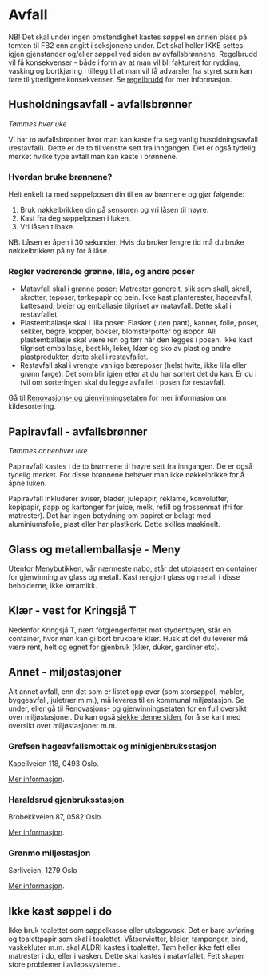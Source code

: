 # Avfall

NB! Det skal under ingen omstendighet kastes søppel en annen plass på tomten til FB2 enn angitt i seksjonene under. Det skal heller IKKE settes igjen gjenstander og/eller søppel ved siden av avfallsbrønnene. Regelbrudd vil få konsekvenser - både i form av at man vil bli fakturert for rydding, vasking og bortkjøring i tillegg til at man vil få advarsler fra styret som kan føre til ytterligere konsekvenser. Se [regelbrudd](/nyttig/regelbrudd/) for mer informasjon.

## Husholdningsavfall - avfallsbrønner

_Tømmes hver uke_

Vi har to avfallsbrønner hvor man kan kaste fra seg vanlig husoldningsavfall (restavfall). Dette er de to til venstre sett fra inngangen. Det er også tydelig merket hvilke type avfall man kan kaste i brønnene.

### Hvordan bruke brønnene?

Helt enkelt ta med søppelposen din til en av brønnene og gjør følgende:

1. Bruk nøkkelbrikken din på sensoren og vri låsen til høyre.
2. Kast fra deg søppelposen i luken.
3. Vri låsen tilbake.

NB: Låsen er åpen i 30 sekunder. Hvis du bruker lengre tid må du bruke nøkkelbrikken på ny for å låse.

### Regler vedrørende grønne, lilla, og andre poser

- Matavfall skal i grønne poser: Matrester generelt, slik som skall, skrell, skrotter, teposer, tørkepapir og bein. Ikke kast planterester, hageavfall, kattesand, bleier og emballasje tilgriset av matavfall. Dette skal i restavfallet.
- Plastemballasje skal i lilla poser: Flasker (uten pant), kanner, folie, poser, sekker, begre, kopper, bokser, blomsterpotter og isopor. All plastemballasje skal være ren og tørr når den legges i posen. Ikke kast tilgriset emballasje, bestikk, leker, klær og sko av plast og andre plastprodukter, dette skal i restavfallet.
- Restavfall skal i vrengte vanlige bæreposer (helst hvite, ikke lilla eller grønn farge): Det som blir igjen etter at du har sortert det du kan. Er du i tvil om sorteringen skal du legge avfallet i posen for restavfall.

Gå til [Renovasjons- og gjenvinningsetaten](https://www.oslo.kommune.no/avfall-og-gjenvinning/) for mer informasjon om kildesortering.

## Papiravfall - avfallsbrønner

_Tømmes annenhver uke_

Papiravfall kastes i de to brønnene til høyre sett fra inngangen. De er også tydelig merket. For disse brønnene behøver man ikke nøkkelbrikke for å åpne luken.

Papiravfall inkluderer aviser, blader, julepapir, reklame, konvolutter, kopipapir, papp og kartonger for juice, melk, refill og frossenmat (fri for matrester). Det har ingen betydning om papiret er belagt med aluminiumsfolie, plast eller har plastkork. Dette skilles maskinelt.

## Glass og metallemballasje - Meny

Utenfor Menybutikken, vår nærmeste nabo, står det utplassert en container for gjenvinning av glass og metall. Kast rengjort glass og metall i disse beholderne, ikke keramikk.

## Klær - vest for Kringsjå T

Nedenfor Kringsjå T, nært fotgjengerfeltet mot stydentbyen, står en container, hvor man kan gi bort brukbare klær. Husk at det du leverer må være rent, helt og egnet for gjenbruk (klær, duker, gardiner etc).

## Annet - miljøstasjoner

Alt annet avfall, enn det som er listet opp over (som storsøppel, møbler, byggeavfall, juletrær m.m.), må leveres til en kommunal miljøstasjon. Se under, eller gå til [Renovasjons- og gjenvinningsetaten](https://www.oslo.kommune.no/avfall-og-gjenvinning/) for en full oversikt over miljøstasjoner. Du kan også [sjekke denne siden](https://tema.webatlas.no/oslo/renovasjon), for å se kart med oversikt over miljøstasjoner m.m.

### Grefsen hageavfallsmottak og minigjenbruksstasjon

Kapellveien 118, 0493 Oslo.

[Mer informasjon](https://www.oslo.kommune.no/avfall-og-gjenvinning/gjenbruksstasjoner/grefsen-hageavfallsmottak-og-minigjenbruksstasjon/).

### Haraldsrud gjenbruksstasjon

Brobekkveien 87, 0582 Oslo

[Mer informasjon](https://www.oslo.kommune.no/avfall-og-gjenvinning/gjenbruksstasjoner/haraldrud-gjenbruksstasjon/).

### Grønmo miljøstasjon

Sørliveien, 1279 Oslo

[Mer informasjon](https://www.oslo.kommune.no/avfall-og-gjenvinning/gjenbruksstasjoner/gronmo-gjenbruksstasjon/).

## Ikke kast søppel i do

Ikke bruk toalettet som søppelkasse eller utslagsvask. Det er bare avføring og toalettpapir som skal i toalettet. Våtservietter, bleier, tamponger, bind, vaskekluter m.m. skal ALDRI kastes i toalettet. Tøm heller ikke fett eller matrester i do, eller i vasken. Dette skal kastes i matavfallet. Fett skaper store problemer i avløpssystemet.
